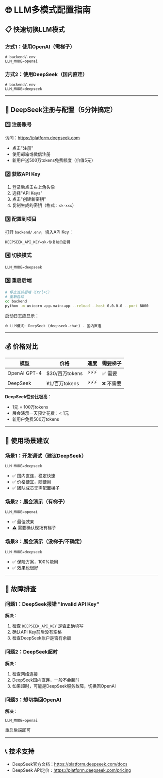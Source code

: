 # 🌐 LLM多模式配置指南

## 📋 快速切换LLM模式

### 方式1：使用OpenAI（需梯子）
```env
# backend/.env
LLM_MODE=openai
```

### 方式2：使用DeepSeek（国内直连）
```env
# backend/.env
LLM_MODE=deepseek
```

---

## 🚀 DeepSeek注册与配置（5分钟搞定）

### 1️⃣ 注册账号
访问：https://platform.deepseek.com
- 点击"注册"
- 使用邮箱或微信注册
- 新用户送500万tokens免费额度（价值5元）

### 2️⃣ 获取API Key
1. 登录后点击右上角头像
2. 选择"API Keys"
3. 点击"创建新密钥"
4. 复制生成的密钥（格式：`sk-xxx`）

### 3️⃣ 配置到项目
打开 `backend/.env`，填入API Key：
```env
DEEPSEEK_API_KEY=sk-你复制的密钥
```

### 4️⃣ 切换模式
```env
LLM_MODE=deepseek
```

### 5️⃣ 重启后端
```bash
# 停止当前后端（Ctrl+C）
# 重新启动
cd backend
python -m uvicorn app.main:app --reload --host 0.0.0.0 --port 8000
```

启动日志应显示：
```
🌐 LLM模式: DeepSeek (deepseek-chat) - 国内直连
```

---

## 💰 价格对比

| 模型 | 价格 | 速度 | 需要梯子 |
|-----|------|------|---------|
| OpenAI GPT-4 | $30/百万tokens | ⚡⚡⚡ | ✅ 需要 |
| DeepSeek | ¥1/百万tokens | ⚡⚡⚡ | ❌ 不需要 |

**DeepSeek性价比极高**：
- 1元 = 100万tokens
- 展会演示一天预计花费：< 1元
- 新用户免费500万tokens

---

## 🎯 使用场景建议

### 场景1：开发调试（建议DeepSeek）
```env
LLM_MODE=deepseek
```
- ✅ 国内直连，稳定快速
- ✅ 价格便宜，随便用
- ✅ 团队成员无需配置梯子

### 场景2：展会演示（有梯子）
```env
LLM_MODE=openai
```
- ✅ 最佳效果
- ⚠️ 需要确认现场有梯子

### 场景3：展会演示（没梯子/不确定）
```env
LLM_MODE=deepseek
```
- ✅ 保险方案，100%能用
- ✅ 效果也很好

---

## 🔧 故障排查

### 问题1：DeepSeek报错 "Invalid API Key"
**解决**：
1. 检查 `DEEPSEEK_API_KEY` 是否正确填写
2. 确认API Key前后没有空格
3. 检查DeepSeek账户是否有余额

### 问题2：DeepSeek超时
**解决**：
1. 检查网络连接
2. DeepSeek国内直连，一般不会超时
3. 如果超时，可能是DeepSeek服务故障，切换回OpenAI

### 问题3：想切换回OpenAI
**解决**：
```env
LLM_MODE=openai
```
重启后端即可

---

## 📞 技术支持

- DeepSeek官方文档：https://platform.deepseek.com/docs
- DeepSeek API定价：https://platform.deepseek.com/pricing
